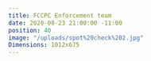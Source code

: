```yaml
---
title: FCCPC Enforcement team
date: 2020-08-23 21:00:00 -11:00
position: 40
image: "/uploads/spot%20check%202.jpg"
Dimensions: 1012x675
---
```


